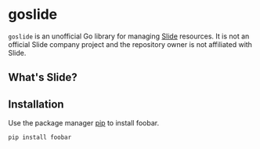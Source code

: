 # goslide

`goslide` is an unofficial Go library for managing [Slide](https://slide.tech) resources. It is not an official Slide company project and the repository owner is not affiliated with Slide.

## What's Slide?

## Installation

Use the package manager [pip](https://pip.pypa.io/en/stable/) to install foobar.

```bash
pip install foobar
```